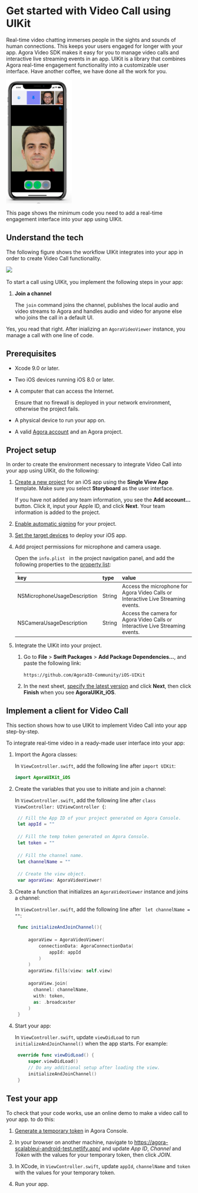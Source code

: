 
# Get started with Video Call using UIKit

Real-time video chatting immerses people in the sights and sounds of human connections. This keeps your users engaged for longer with your app. Agora Video SDK makes it easy for you to manage video calls and interactive live streaming events in an app. UIKit is a library that combines Agora real-time engagement functionality into a customizable user interface. Have another coffee, we have done all the work for you.

![](images/uikit-ui-ios.png)

This page shows the minimum code you need to add a real-time engagement interface into your app using UIKit.

## Understand the tech

The following figure shows the workflow UIKit integrates into your app in order to create Video Call functionality.

![](https://web-cdn.agora.io/docs-files/1629250175461)

To start a call using UIKit, you implement the following steps in your app:

1. **Join a channel**

   The `join` command joins the channel, publishes the local audio and video streams to Agora and handles audio and video for anyone else who joins the call in a default UI.


Yes, you read that right. After inializing an `AgoraVideoViewer` instance, you manage a call with one line of code. 


## Prerequisites

- Xcode 9.0 or later.
- Two iOS devices running iOS 8.0 or later.
- A computer that can access the Internet.

    Ensure that no firewall is deployed in your network environment, otherwise the project fails.

- A physical device to run your app on.
- A valid [Agora account](https://docs.agora.io/en/Agora%20Platform/sign_in_and_sign_up) and an Agora project.


## Project setup

In order to create the environment necessary to integrate Video Call into your app using UIKit, do the following:


1. [Create a new project](https://help.apple.com/xcode/mac/current/#/dev07db0e578) for an iOS app using the **Single View App** template. Make sure you select **Storyboard** as the user interface.

   If you have not added any team information, you see the <b>Add account...</b> button. Click it, input your Apple ID, and click <b>Next</b>. Your team information is added to the project. 

2. [Enable automatic signing](https://help.apple.com/xcode/mac/current/#/dev23aab79b4) for your project.

3. [Set the target devices](https://help.apple.com/xcode/mac/current/#/deve69552ee5) to deploy your iOS app.

4. Add project permissions for microphone and camera usage.

   Open the `info.plist ` in the project navigation panel, and add the following properties to the [property list](https://help.apple.com/xcode/mac/current/#/dev3f399a2a6):

   | key                                  | type   | value                                                                                       |
      | :----------------------------------- | :----- | :------------------------------------------------------------------------------------------ |
   | NSMicrophoneUsageDescription | String | Access the microphone for Agora Video Calls or Interactive Live Streaming events.      |
   | NSCameraUsageDescription    | String | Access the camera for Agora Video Calls or Interactive Live Streaming events.                     |

5. Integrate the UIKit into your project.

   1. Go to **File** > **Swift Packages** > **Add Package Dependencies...**, and paste the following link:

      `https://github.com/AgoraIO-Community/iOS-UIKit`

   2. In the next sheet, [specify the latest version](https://help.apple.com/xcode/mac/current/#/devb83d64851) and click **Next**, then click **Finish** when you see **AgoraUIKit_iOS**. 

## Implement a client for Video Call

This section shows how to use UIKit to implement Video Call into your app step-by-step.

To integrate real-time video in a ready-made user interface into your app:

1. Import the Agora classes:

   In `ViewController.swift`, add the following line after `import UIKit`:
   ```swift
   import AgoraUIKit_iOS 
   ```
2. Create the variables that you use to initiate and join a channel:

    In `ViewController.swift`, add the following line after `class ViewController: UIViewController {`:
   ```swift
    // Fill the App ID of your project generated on Agora Console.
    let appId = ""

    // Fill the temp token generated on Agora Console.
    let token = ""

    // Fill the channel name.
    let channelName = ""
   
    // Create the view object.
    var agoraView: AgoraVideoViewer!

   ```

3. Create a function that initializes an `AgoraVideoViewer` instance and joins a channel: 
    
   In `ViewController.swift`, add the following line after ` let channelName = ""`:

   ```swift
    func initializeAndJoinChannel(){

        agoraView = AgoraVideoViewer(
            connectionData: AgoraConnectionData(
                appId: appId
            )
        )
        agoraView.fills(view: self.view)

        agoraView.join(
          channel: channelName,
          with: token,
          as: .broadcaster
        )
    }
   ```
   
4. Start your app:

   In `ViewController.swift`, update `viewDidLoad` to run  `initializeAndJoinChannel()` when the app starts. For example:
   ```swift
    override func viewDidLoad() {
        super.viewDidLoad()
        // Do any additional setup after loading the view.
        initializeAndJoinChannel()
    }
   ```

## Test your app

To check that your code works, use an online demo to make a video call to your app. to do this:

1. [Generate a temporary token](https://docs.agora.io/en/Agora%20Platform/get_appid_token?platform=All#generate-a-temporary-token) in Agora Console.

2. In your browser on another machine, navigate to https://agora-scalableui-android-test.netlify.app/ and update _App ID_, _Channel_ and _Token_ with the values for your temporary token, then click *JOIN*.

3. In XCode, in `ViewController.swift`, update `appId`, `channelName` and `token` with the values for your temporary token.

4. Run your app.

